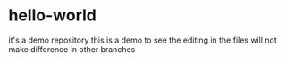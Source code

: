 # hello-world
it's a demo repository
this is a demo to see the editing in the files will not make difference in other branches
